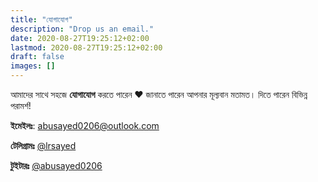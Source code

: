 ```yaml
---
title: "যোগাযোগ"
description: "Drop us an email."
date: 2020-08-27T19:25:12+02:00
lastmod: 2020-08-27T19:25:12+02:00
draft: false
images: []
---
```


আমাদের সাথে সহজে **যোগাযোগ** করতে পারেন ❤️ জানাতে পারেন আপনার মূল্যবান মতামত। দিতে পারেন বিভিন্ন পরামর্শ! 

**ইমেইলঃ**: [abusayed0206@outlook.com](mailto:abusayed0206@outlook.com)

**টেলিগ্রামঃ** [@lrsayed](https://t.me/lrsayed)

**টুইটারঃ** [@abusayed0206](https://twitter.com/abusayed0206)

